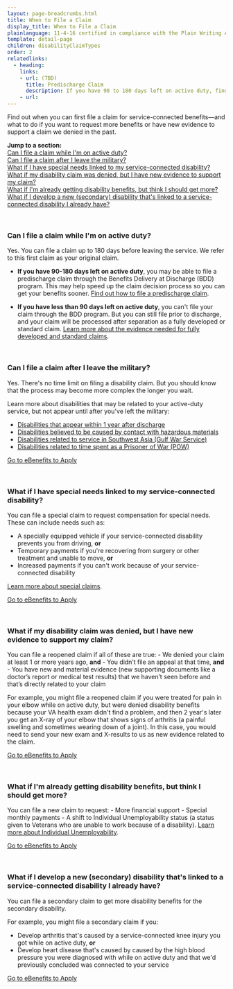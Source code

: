 ```yaml
---
layout: page-breadcrumbs.html
title: When to File a Claim
display_title: When to File a Claim
plainlanguage: 11-4-16 certified in compliance with the Plain Writing Act
template: detail-page
children: disabilityClaimTypes
order: 2
relatedlinks:
  - heading: 
    links:
    - url: (TBD)
      title: Predischarge Claim
      description: If you have 90 to 180 days left on active duty, find out how to file a disability claim through the Benefits Delivery at Discharge (BDD) program to get your benefits sooner.
    - url: 
---
```


<div class="va-introtext">

Find out when you can first file a claim for service-connected benefits—and what to do if you want to request more benefits or have new evidence to support a claim we denied in the past.

**Jump to a section:**</br>
[Can I file a claim while I'm on active duty?](#claim-active)</br>
[Can I file a claim after I leave the military?](#claim-afterseparation)</br>
[What if I have special needs linked to my service-connected disability?](#claim-special)</br>
[What if my disability claim was denied, but I have new evidence to support my claim?](#claim-reopened)</br>
[What if I'm already getting disability benefits, but think I should get more?](#claim-new)</br>
[What if I develop a new (secondary) disability that's linked to a service-connected disability I already have?](#claim-secondary)

<br>

<spand id="claim-active">

### Can I file a claim while I'm on active duty?

Yes. You can file a claim up to 180 days before leaving the service. We refer to this first claim as your original claim.

- **If you have 90-180 days left on active duty**, you may be able to file a predischarge claim through the Benefits Delivery at Discharge (BDD) program. This may help speed up the claim decision process so you can get your benefits sooner. [Find out how to file a predischarge claim](/disability-benefits/apply/claim-types/predischarge-claim).

- **If you have less than 90 days left on active duty**, you can't file your claim through the BDD program. But you can still file prior to discharge, and your claim will be processed after separation as a fully developed or standard claim. [Learn more about the evidence needed for fully developed and standard claims](/disability-benefits/apply/evidence/).

<br>

<spand id="claim-afterseparation">

### Can I file a claim after I leave the military?

Yes. There's no time limit on filing a disability claim. But you should know that the process may become more complex the longer you wait.

Learn more about disabilities that may be related to your active-duty service, but not appear until after you've left the military:</br>
  - [Disabilities that appear within 1 year after discharge](/disability-benefits/apply/one-year/)</br>
  - [Disabilities believed to be caused by contact with hazardous materials](/disability-benefits/conditions/exposure-to-hazardous-materials/)</br>
  - [Disabilities related to service in Southwest Asia (Gulf War Service)](/disability-benefits/conditions/exposure-to-hazardous-materials/gulf-war-illness/)</br>
  - [Disabilities related to time spent as a Prisoner of War (POW)](https://www.vets.gov/disability-benefits/conditions/pow/)

<a class="usa-button-primary va-button-primary" href="https://www.ebenefits.va.gov/ebenefits/about/feature?feature=disability-compensation">Go to eBenefits to Apply</a></br>

<br>

<spand id="claim-special">
  
### What if I have special needs linked to my service-connected disability?

You can file a special claim to request compensation for special needs. These can include needs such as:
- A specially equipped vehicle if your service-connected disability prevents you from driving, **or**
- Temporary payments if you're recovering from surgery or other treatment and unable to move, **or**
- Increased payments if you can't work because of your service-connected disability

[Learn more about special claims](/disability-benefits/conditions/special-claims/).

<a class="usa-button-primary va-button-primary" href="https://www.ebenefits.va.gov/ebenefits/about/feature?feature=disability-compensation">Go to eBenefits to Apply</a></br>

<br>

<spand id="claim-reopened">

### What if my disability claim was denied, but I have new evidence to support my claim?

You can file a reopened claim if all of these are true:
    - We denied your claim at least 1 or more years ago, **and**
    - You didn’t file an appeal at that time, **and**
    - You have new and material evidence (new supporting documents like a doctor’s report or medical test results) that we haven’t seen before and that’s directly related to your claim

For example, you might file a reopened claim if you were treated for pain in your elbow while on active duty, but were denied disability benefits because your VA health exam didn't find a problem, and then 2 year's later you get an X-ray of your elbow that shows signs of arthritis (a painful swelling and sometimes wearing down of a joint). In this case, you would need to send your new exam and X-results to us as new evidence related to the claim.

<a class="usa-button-primary va-button-primary" href="https://www.ebenefits.va.gov/ebenefits/about/feature?feature=disability-compensation">Go to eBenefits to Apply</a></br>

<br>

<spand id="claim-new">

### What if I'm already getting disability benefits, but think I should get more?

You can file a new claim to request:
    - More financial support
    - Special monthly payments
    - A shift to Individual Unemployability status (a status given to Veterans who are unable to work because of a disability). [Learn more about Individual Unemployability](https://www.vets.gov/disability-benefits/conditions/special-claims/individual-unemployability/).

<a class="usa-button-primary va-button-primary" href="https://www.ebenefits.va.gov/ebenefits/about/feature?feature=disability-compensation">Go to eBenefits to Apply</a></br>

<br>

<spand id="claim-secondary">

### What if I develop a new (secondary) disability that's linked to a service-connected disability I already have?

You can file a secondary claim to get more disability benefits for the secondary disability. 

For example, you might file a secondary claim if you:
- Develop arthritis that's caused by a service-connected knee injury you got while on active duty, **or**
- Develop heart disease that's caused by caused by the high blood pressure you were diagnosed with while on active duty and that we'd previously concluded was connected to your service

<a class="usa-button-primary va-button-primary" href="https://www.ebenefits.va.gov/ebenefits/about/feature?feature=disability-compensation">Go to eBenefits to Apply</a></br>
